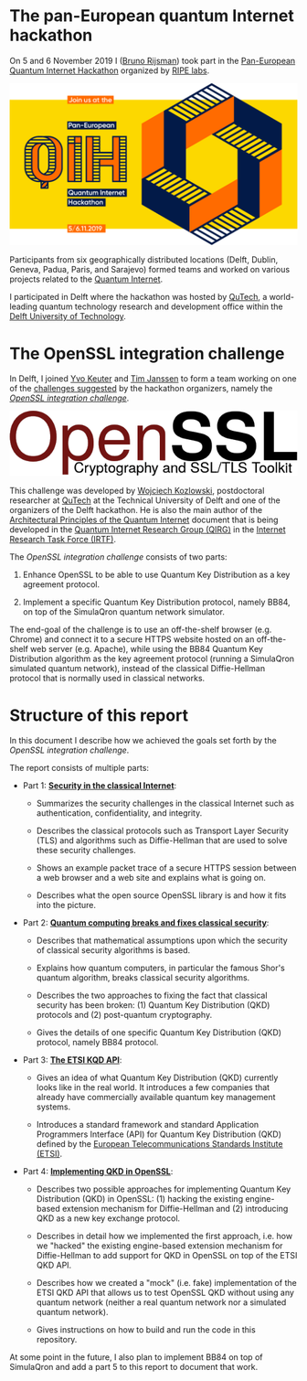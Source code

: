 # The pan-European quantum Internet hackathon

On 5 and 6 November 2019 I ([Bruno Rijsman](https://www.linkedin.com/in/brunorijsman/)) took part in the [Pan-European Quantum Internet Hackathon](https://labs.ripe.net/Members/ulka_athale_1/take-part-in-pan-european-quantum-internet-hackathon) organized by [RIPE labs](https://labs.ripe.net/).

![Pan European Quantum Hackathon Logo](figures/pan-european-quantum-internet-hackathon.png)

Participants from six geographically distributed locations (Delft, Dublin, Geneva, Padua, Paris, and Sarajevo) formed teams and worked on various projects related to the [Quantum Internet](https://qutech.nl/wp-content/uploads/2018/10/Quantum-internet-A-vision.pdf).

I participated in Delft where the hackathon was hosted by [QuTech](https://qutech.nl/), a world-leading quantum technology research and development office within the [Delft University of Technology](https://www.tudelft.nl/).

# The OpenSSL integration challenge

In Delft, I joined [Yvo Keuter](https://www.linkedin.com/in/yvo-keuter-6794932/) and [Tim Janssen](https://www.linkedin.com/in/timjanssen89/) to form a team working on one of the [challenges suggested](https://github.com/PEQI19/challenges) by the hackathon organizers, namely the [_OpenSSL integration challenge_](https://github.com/PEQI19/PEQI-OpenSSL).

![OpenSSL Logo](figures/openssl-logo.png)

This challenge was developed by [Wojciech Kozlowski](https://www.linkedin.com/in/wojciech-kozlowski/), postdoctoral researcher at [QuTech](https://qutech.nl/) at the Technical University of Delft and one of the organizers of the Delft hackathon. He is also the main author of the [Architectural Principles of the Quantum Internet](https://datatracker.ietf.org/doc/draft-irtf-qirg-principles/) document that is being developed in the [Quantum Internet Research Group (QIRG)](https://datatracker.ietf.org/rg/qirg/about/) in the [Internet Research Task Force (IRTF)](https://irtf.org/).

The _OpenSSL integration challenge_ consists of two parts:

 1. Enhance OpenSSL to be able to use Quantum Key Distribution as a key agreement protocol.

 2. Implement a specific Quantum Key Distribution protocol, namely BB84, on top of the SimulaQron quantum network simulator.

The end-goal of the challenge is to use an off-the-shelf browser (e.g. Chrome) and connect it to a secure HTTPS website hosted on an off-the-shelf web server (e.g. Apache), while using the BB84 Quantum Key Distribution algorithm as the key agreement protocol (running a SimulaQron simulated quantum network), instead of the classical Diffie-Hellman protocol that is normally used in classical networks.

# Structure of this report

In this document I describe how we achieved the goals set forth by the _OpenSSL integration challenge_.

The report consists of multiple parts:

 * Part 1: [**Security in the classical Internet**](doc/security-in-the-classical-internet):
 
   * Summarizes the security challenges in the classical Internet such as authentication, confidentiality, and integrity.

   * Describes the classical protocols such as Transport Layer Security (TLS) and algorithms such as Diffie-Hellman that are used to solve these security challenges.

   * Shows an example packet trace of a secure HTTPS session between a web browser and a web site and explains what is going on.

   * Describes what the open source OpenSSL library is and how it fits into the picture.

 * Part 2: [**Quantum computing breaks and fixes classical security**](doc/quantum-computing-breaks-and-fixes-classical-security):

   * Describes that mathematical assumptions upon which the security of classical security algorithms is based.

   * Explains how quantum computers, in particular the famous Shor's quantum algorithm, breaks classical security algorithms.

   * Describes the two approaches to fixing the fact that classical security has been broken: (1) Quantum Key Distribution (QKD) protocols and (2) post-quantum cryptography.

   * Gives the details of one specific Quantum Key Distribution (QKD) protocol, namely BB84 protocol.

 * Part 3: [**The ETSI KQD API**](doc/the-etsi-qkd-api.md):

   * Gives an idea of what Quantum Key Distribution (QKD) currently looks like in the real world. It introduces a few companies that already have commercially available quantum key management systems.

   * Introduces a standard framework and standard Application Programmers Interface (API) for Quantum Key Distribution (QKD) defined by the [European Telecommunications Standards Institute (ETSI)](https://www.etsi.org/).

 * Part 4: [**Implementing QKD in OpenSSL**](doc/implementing-qkd-in-openssl.md):

   * Describes two possible approaches for implementing Quantum Key Distribution (QKD) in OpenSSL: (1) hacking the existing engine-based extension mechanism for Diffie-Hellman and (2) introducing QKD as a new key exchange protocol.

   * Describes in detail how we implemented the first approach, i.e. how we "hacked" the existing engine-based extension mechanism for Diffie-Hellman to add support for QKD in OpenSSL on top of the ETSI QKD API.

   * Describes how we created a "mock" (i.e. fake) implementation of the ETSI QKD API that allows us to test OpenSSL QKD without using any quantum network (neither a real quantum network nor a simulated quantum network).

   * Gives instructions on how to build and run the code in this repository.

At some point in the future, I also plan to implement BB84 on top of SimulaQron and add a part 5 to this report to document that work.